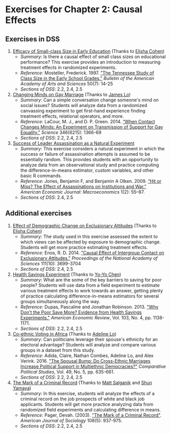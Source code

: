 # Exercises for Chapter 2: Causal Effects
## Exercises in DSS
1. [Efficacy of Small-class Size in Early Education](small-class-size) (Thanks to [Elisha Cohen](https://github.com/ecohen13))
   * *Summary*: Is there a causal effect of small class sizes on educational performance? This exercise provides an introduction to measuring treatment effects in randomized experiments.
   * *Reference*: Mosteller, Frederick. 1997. ["The Tennessee Study of Class Size in the Early School Grades."](https://dx.doi.org/10.2307/3824562) *Bulletin of the American Academy of Arts and Sciences* 50(7): 14-25
   * *Sections of DSS*: 2.2, 2.4, 2.5
2. [Changing Minds on Gay Marriage](gay-marriage) (Thanks to [James Lo](https://github.com/jameslo989))
   * *Summary*: Can a simple conversation change someone's mind on social issues? Students will analyze data from a randomized canvassing experiment to get first-hand experience finding treatment effects, relational operators, and more.
   * *Reference*: LaCour, M. J., and D. P. Green. 2014. [“When Contact Changes Minds: An Experiment on Transmission of Support for Gay Equality.”](https://dx.doi.org/10.1126/science.1256151) *Science* 346(6215): 1366-69
   * *Sections of DSS*: 2.2, 2.4, 2.5
3. [Success of Leader Assassination as a Natural Experiment](leader-assassination)
   * *Summary*: This exercise considers a natural experiment in which the success or failure of assassination attempts is assumed to be essentially random. This provides students with an opportunity to analyze data from an observational study and practice computing the difference-in-means estimator, custom variables, and other basic R commands.
   * *Reference*: Jones, Benjamin F, and Benjamin A Olken. 2009. [“Hit or Miss? The Effect of Assassinations on Institutions and War.”](https://dx.doi.org/10.1257/mac.1.2.55) *American Economic Journal: Macroeconomics* 1(2): 55–87.
   * *Sections of DSS*: 2.4, 2.5

## Additional exercises
1. [Effect of Demographic Change on Exclusionary Attitudes](exclusionary-attitudes) (Thanks to [Elisha Cohen](https://github.com/ecohen13))
   * *Summary*: The study used in this exercise assessed the extent to which views can be affected by exposure to demographic change. Students will get more practice estimating treatment effects.
   * *Reference*: Enos, R. D. 2014. ["Causal Effect of Intergroup Contact on Exclusionary Attitudes."](https://dx.doi.org/10.1073/pnas.1317670111) *Proceedings of the National Academy of Sciences* 111(10): 3699-3704
   * *Sections of DSS*: 2.4, 2.5
2. [Health Savings Experiment](health-savings) (Thanks to [Yo-Yo Chen](https://github.com/shuangyoyo))
   * *Summary*: What are the some of the key barriers to saving for poor people? Students will use data from a field experiment to estimate various treatment effects to work towards an answer, getting plenty of practice calculating difference-in-means estimators for several groups simultaneously along the way.
   * *Reference*: Dupas, Pascaline and Jonathan Robinson. 2013. ["Why Don't the Poor Save More? Evidence from Health Savings Experiments."](https://dx.doi.org/10.1257/aer.103.4.1138) *American Economic Review*, Vol. 103, No. 4, pp. 1138-1171.
   * *Sections of DSS*: 2.2, 2.4, 2.5
3. [Co-ethnic Voting in Africa](ethnic-voting) (Thanks to [Adeline Lo](https://github.com/adelinelo))
   * *Summary*: Can politicians leverage their spouse's ethnicity for an electoral advantage? Students will analyze and compare various groups in a dataset from this study.
   * *Reference*: Adida, Claire, Nathan Combes, Adeline Lo, and Alex Verink. 2016. ["The Spousal Bump: Do Cross-Ethnic Marriages Increase Political Support in Multiethnic Democracies?"](https://dx.doi.org/10.1177/0010414015621080) *Comparative Political Studies*, Vol. 49, No. 5, pp. 635-661.
   * *Sections of DSS*: 2.2, 2.4, 2.5
4. [The Mark of a Criminal Record](criminal-record) (Thanks to [Matt Salganik](https://github.com/msalganik) and [Shun Yamaya](https://github.com/Shooony))
   * *Summary*: In this exercise, students will analyze the effects of a criminal record on the job prospects of white and black job applicants. Students will get more practice analyzing data from randomized field experiments and calculating difference in means. 
   * *Reference*: Pager, Devah. (2003). ["The Mark of a Criminal Record"](https://dx.doi.org/10.1086/374403). *American Journal of Sociology* 108(5): 937-975.
   * *Sections of DSS*: 2.2, 2.4, 2.5
